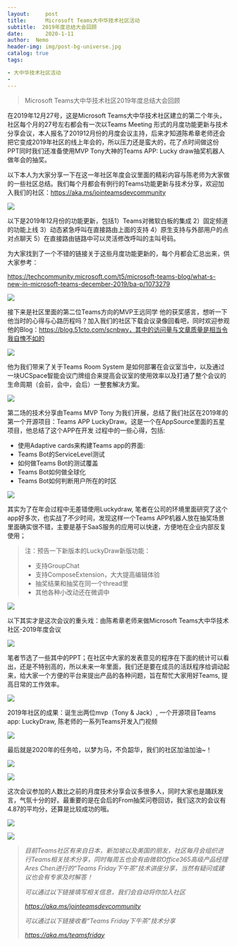 ```yaml
---
layout:     post
title:      Microsoft Teams大中华技术社区活动
subtitle:  2019年度总结大会回顾
date:       2020-1-11
author:  Nemo
header-img: img/post-bg-universe.jpg
catalog: true
tags:

- 大中华技术社区活动
- 
---
```


> Microsoft Teams大中华技术社区2019年度总结大会回顾

在2019年12月27号，这是Microsoft Teams大中华技术社区建立的第二个年头，社区每个月的27号左右都会有一次以Teams Meeting  形式的月度功能更新与技术分享会议，本人报名了201912月份的月度会议主持，后来才知道陈希章老师还会把它变成2019年社区的线上年会的，所以压力还是蛮大的，花了点时间做这份PPT同时我们还准备使用MVP Tony大神的Teams APP: Lucky draw抽奖机器人做年会的抽奖。

以下本人为大家分享一下在这一年社区年度会议里面的精彩内容与陈老师为大家做的一些社区总结。我们每个月都会有例行的Teams功能更新与技术分享，欢迎加入我们的社区：https://aka.ms/jointeamsdevcommunity 

![](https://cdn.jsdelivr.net/gh/tangx007/tangx007.github.io/img/c1111de9892984bb8d493cc8fef467d4e23ef.jpg)

以下是2019年12月份的功能更新，包括1）Teams对微软白板的集成 2）固定频道的功能上线 3）动态紧急呼叫在直接路由上面的支持 4）原生支持与外部用户的点对点聊天 5）在直接路由链路中可以灵活修改呼叫的主叫号码。

为大家找到了一个不错的链接关于这些月度功能更新的，每个月都会汇总出来，供大家参考：

https://techcommunity.microsoft.com/t5/microsoft-teams-blog/what-s-new-in-microsoft-teams-december-2019/ba-p/1073279

![](https://cdn.jsdelivr.net/gh/tangx007/tangx007.github.io/img/c222255bde0e2b762e8fd0cea4e31e5cb6e89.png)

接下来是社区里面的第二位Teams方向的MVP王远同学 他的获奖感言，想听一下他当时的心得与心路历程吗？加入我们的社区下载会议录像回看吧，同时欢迎参观他的Blog：https://blog.51cto.com/scnbwy，其中的访问量与文章质量是相当令我自愧不如的

![](https://cdn.jsdelivr.net/gh/tangx007/tangx007.github.io/img/11111111111a949451a58d063cc3c14cb672ae608c.png)

他为我们带来了关于Teams Room System 是如何部署在会议室当中，以及通过一块UCSpace智能会议门牌组合来提高会议室的使用效率以及打通了整个会议的生命周期（会前，会中，会后）一整套解决方案。

![](https://cdn.jsdelivr.net/gh/tangx007/tangx007.github.io/img/c44444c409c4145568afdaf26e062e158cca5d.png)

第二场的技术分享由Teams MVP Tony 为我们开展，总结了我们社区在2019年的第一个开源项目：Teams APP LuckyDraw。这是一个在AppSource里面的五星项目，他总结了这个APP在开发 过程中的一些心得，包括:

- 使用Adaptive cards来构建Teams app的界面:
- Teams Bot的ServiceLevel测试
- 如何做Teams Bot的测试覆盖
- Teams Bot如何做全球化
- Teams Bot如何判断用户所在的时区

![](https://cdn.jsdelivr.net/gh/tangx007/tangx007.github.io/img/c5555c44684cc2f91828813395b9e5cfe6139.png)

其实为了在年会过程中无差错使用Luckydraw, 笔者在公司的环境里面研究了这个app好多次，也实战了不少时间，发现这样一个Teams APP机器人放在抽奖场景里面确实很不错，主要是基于SaaS服务的应用可以快速，方便地在企业内部反复使用；

>  注：预告一下新版本的LuckyDraw新版功能：
>
> - 支持GroupChat 
> - 支持ComposeExtension，大大提高编辑体验 
> - 抽奖结果和抽奖在同一个thread里 
> - 其他各种小改动还在微调中

![](https://cdn.jsdelivr.net/gh/tangx007/tangx007.github.io/img/c6666a6db6fe72e8db9449dd5a99dee912dc4.png)

以下其实才是这次会议的重头戏：由陈希章老师来做Microsoft Teams大中华技术社区-2019年度会议

![](https://cdn.jsdelivr.net/gh/tangx007/tangx007.github.io/img/c777703673a04a1f75651943c446536c4ea4a.png)

笔者节选了一些其中的PPT；在社区中大家的发表意见的程序在下面的统计可以看出，还是不特别高的，所以未来一年里面，我们还是要在成员的活跃程序给调动起来，给大家一个方便的平台来提出产品的各种问题，旨在帮忙大家用好Teams, 提高日常的工作效率。

![](https://cdn.jsdelivr.net/gh/tangx007/tangx007.github.io/img/c888889846c6f570ba9dd0accbf055048811ff.png)

2019年社区的成果：诞生出两位mvp（Tony & Jack）, 一个开源项目Teams app: LuckyDraw, 陈老师的一系列Teams开发入门视频 

![](https://cdn.jsdelivr.net/gh/tangx007/tangx007.github.io/img/c99999e08321cb0094a1f5a5deafaa7dcdbb4e.png)

最后就是2020年的任务哈，以梦为马，不负韶华，我们的社区加油加油~！

![](https://cdn.jsdelivr.net/gh/tangx007/tangx007.github.io/img/c10101010112787798fa54e92e407b780c06d0c590.png)

![](https://cdn.jsdelivr.net/gh/tangx007/tangx007.github.io/img/c-11111118c5f354d3aba03311c8e012554af223f.png)

这次会议参加的人数比之前的月度技术分享会议多很多人，同时大家也是踊跃发言，气氛十分的好。最重要的是在会后的From抽奖问卷回访，我们这次的会议有4.87的平均分，还算是比较成功的哦。

![](https://cdn.jsdelivr.net/gh/tangx007/tangx007.github.io/img/c1212121274fb3348caf7b2d8b02763e310c81733.jpg)

![](https://cdn.jsdelivr.net/gh/tangx007/tangx007.github.io/img/c13131313e468aaf2a56acac43cf3b0ddf042a2cf.png)

> *目前Teams社区有来自日本，新加坡以及美国的朋友，社区每月会组织进行Teams相关技术分享，同时每周五也会有由微软Office365高级产品经理Ares Chen进行的“Teams Friday下午茶”技术讲座分享，当然有疑问或建议也会有专家及时解答！*
>
> *可以通过以下链接填写相关信息，我们会自动将你加入社区*
>
> *https://aka.ms/jointeamsdevcommunity*
>
> *可以通过以下链接收看“Teams Friday下午茶”技术分享*
>
> *https://aka.ms/teamsfriday*